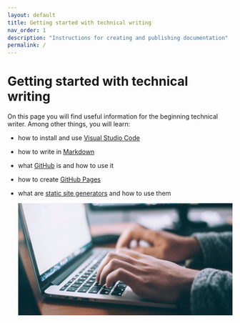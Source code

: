 ```yaml
---
layout: default
title: Getting started with technical writing
nav_order: 1
description: "Instructions for creating and publishing documentation"
permalink: /
---
```




# Getting started with technical writing

On this page you will find useful information for the beginning technical writer. Among other things, you will learn: 

* how to install and use [Visual Studio Code](https://zofia-leszczynska.github.io/docs/VSCode.html)
* how to write in [Markdown](https://zofia-leszczynska.github.io/docs/MarkdownBasics.html)
* what [GitHub](https://zofia-leszczynska.github.io/docs/GitHub/GitHub1.html) is and how to use it
* how to create [GitHub Pages](https://zofia-leszczynska.github.io/docs/GitHub/GitHubPages.html)
* what are [static site generators](https://zofia-leszczynska.github.io/docs/GitHub/StaticSiteGenerators.html) and how to use them  

  ![Technical Writer](assets/images/Technical-Writer.png)





